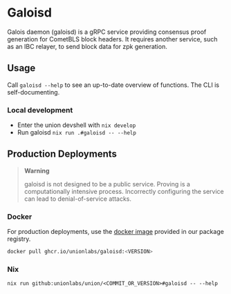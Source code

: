 # Galoisd

Galois daemon (galoisd) is a gRPC service providing consensus proof generation for CometBLS block headers. It requires another service, such as an IBC relayer, to send block data for zpk generation.

## Usage

Call `galoisd --help` to see an up-to-date overview of functions. The CLI is self-documenting.

### Local development

- Enter the union devshell with `nix develop`
- Run galoisd `nix run .#galoisd -- --help`

## Production Deployments

> **Warning**
>
> galoisd is not designed to be a public service. Proving is a computationally intensive process. Incorrectly configuring the service can lead to denial-of-service attacks.

### Docker

For production deployments, use the [docker image](https://github.com/unionlabs/union/pkgs/container/galoisd) provided in our package registry.

```sh
docker pull ghcr.io/unionlabs/galoisd:<VERSION>
```

### Nix

`nix run github:unionlabs/union/<COMMIT_OR_VERSION>#galoisd -- --help`
